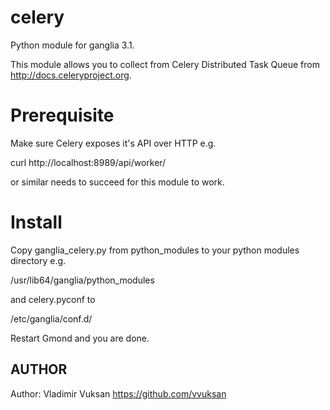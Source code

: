 celery
===============

Python module for ganglia 3.1.

This module allows you to collect from Celery Distributed Task Queue
from http://docs.celeryproject.org.

Prerequisite
============

Make sure Celery exposes it's API over HTTP e.g.

curl http://localhost:8989/api/worker/

or similar needs to succeed for this module to work.


Install
===============

Copy ganglia_celery.py from python_modules to your python modules directory e.g.

/usr/lib64/ganglia/python_modules

and celery.pyconf to

/etc/ganglia/conf.d/

Restart Gmond and you are done.

## AUTHOR

Author: Vladimir Vuksan https://github.com/vvuksan
